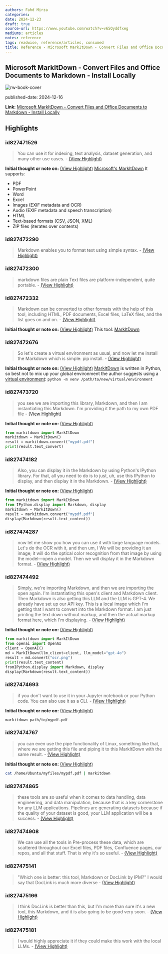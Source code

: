 ```yaml
---
authors: Fahd Mirza
categories:
date: 2024-12-23
draft: true
source-url: https://www.youtube.com/watch?v=v65Oyddfxeg
mediums: articles
notes: reference
tags: readwise, reference/articles, consumed
title: Reference - Microsoft MarkItDown - Convert Files and Office Documents to Markdown - Install Locally
---
```


## Microsoft MarkItDown - Convert Files and Office Documents to Markdown - Install Locally

![rw-book-cover](https://i.ytimg.com/vi/v65Oyddfxeg/maxresdefault.jpg)

published-date: 2024-12-16

**Link:** [Microsoft MarkItDown - Convert Files and Office Documents to Markdown - Install Locally](https://www.youtube.com/watch?v=v65Oyddfxeg)

## Highlights

### id827471526

> You can use it for indexing, text analysis, dataset generation, and many other use cases.
> \- [(View Highlight)](https://read.readwise.io/read/01jfpgrh2zwr5gp878mex30fpp)

**Initial thought or note on:** [(View Highlight)](https://read.readwise.io/read/01jfpgrh2zwr5gp878mex30fpp)
[Microsoft's MarkItDown](https://github.com/microsoft/markitdown)
It supports:

- PDF
- PowerPoint
- Word
- Excel
- Images (EXIF metadata and OCR)
- Audio (EXIF metadata and speech transcription)
- HTML
- Text-based formats (CSV, JSON, XML)
- ZIP files (iterates over contents)

### id827472290

> Markdown enables you to format text using simple syntax.
> \- [(View Highlight)](https://read.readwise.io/read/01jfpgy4c32795ear82pvs9ph3)

### id827472300

> markdown files are plain Text files are platform-independent, quite portable.
> \- [(View Highlight)](https://read.readwise.io/read/01jfpgyffac9vgs3etkjagcp66)

### id827472332

> Markdown can be converted to other formats with the help of this tool, including HTML, PDF documents, Excel files, LaTeX files, and the list goes on and on.
> \- [(View Highlight)](https://read.readwise.io/read/01jfpgz5bqnr4c5jf6ptb5tt4d)

**Initial thought or note on:** [(View Highlight)](https://read.readwise.io/read/01jfpgz5bqnr4c5jf6ptb5tt4d)
This tool: [MarkItDown](https://github.com/microsoft/markitdown)

### id827472676

> So let's create a virtual environment as usual, and now let me install the Markdown which is simple: pip install.
> \- [(View Highlight)](https://read.readwise.io/read/01jfph3tjq8j0bqq9ecvs3048n)

**Initial thought or note on:** [(View Highlight)](https://read.readwise.io/read/01jfph3tjq8j0bqq9ecvs3048n)
[MarkItDown](https://github.com/microsoft/markitdown) is written in Python, so best not to mix up your global environment the author suggests using a [virtual environment](https://docs.python.org/3/library/venv.html): `python -m venv /path/to/new/virtual/environment`

### id827473720

> you see we are importing this library, Markdown, and then I am instantiating this Markdown. I'm providing it the path to my own PDF file
> \- [(View Highlight)](https://read.readwise.io/read/01jfph9xfsrbsd7drgvdxffqs7)

**Initial thought or note on:** [(View Highlight)](https://read.readwise.io/read/01jfph9xfsrbsd7drgvdxffqs7)

```python
from markitdown import MarkItDown
markitdown = MarkItDown()
result = markitdown.convert("mypdf.pdf")
print(result.text_convert)
```

### id827474182

> Also, you can display it in the Markdown by using Python's IPython library. For that, all you need to do is to just, uh, use this IPython to display, and then display it in the Markdown.
> \- [(View Highlight)](https://read.readwise.io/read/01jfphe7kv6fhr7j7z4d1sa1de)

**Initial thought or note on:** [(View Highlight)](https://read.readwise.io/read/01jfphe7kv6fhr7j7z4d1sa1de)

```python
from markitdown import MarkItDown
from IPython.display import Markdown, display
markitdown = MarkItDown()
result = markitdown.convert("mypdf.pdf")
display(Markdown(result.text_content))
```

### id827474287

> now let me show you how you can use it with large language models. Let's do the OCR with it, and then um, I We will be providing it an image; it will do the optical color recognition from that image by using the model—open a model.
> Then we will display it in the Markdown format.
> \- [(View Highlight)](https://read.readwise.io/read/01jfphhad9p0x52ybsfvre4vd0)

### id827474492

> Simply, we're importing Markdown, and then we are importing the open again. I'm instantiating this open's client and Markdown client. Then Markdown is also getting this LLM and the LLM is GPT-4. We already have set up our API key. This is a local image which I'm getting that I want to convert into the Markdown format. I am just printing the text down without markup, and then the actual markup format here, which I'm displaying.
> \- [(View Highlight)](https://read.readwise.io/read/01jfphk7sp7neqkmh4ga0ktgn3)

**Initial thought or note on:** [(View Highlight)](https://read.readwise.io/read/01jfphk7sp7neqkmh4ga0ktgn3)

```python
from markitdown import MarkItDown
from openai import OpenAI
client = OpenAI()
md = MarkItDown(llm_client=client, llm_model="gpt-4o")
result = md.convert("ocr.png")
print(result.text_content)
fromIPython.display import Markdown, display
display(Markdown(result.text_content))
```

### id827474693

> if you don't want to use it in your Jupyter notebook or your Python code. You can also use it as a CLI.
> \- [(View Highlight)](https://read.readwise.io/read/01jfpht45k9pmf9bfm8bkpzbyj)

**Initial thought or note on:** [(View Highlight)](https://read.readwise.io/read/01jfpht45k9pmf9bfm8bkpzbyj)

```sh
markitdown path/to/mypdf.pdf
```

### id827474767

> you can even use the pipe functionality of Linux, something like that, where we are getting this file and piping it to this MarkItDown with the same result.
> \- [(View Highlight)](https://read.readwise.io/read/01jfphwpn3c7e3vbzhhfdax6yf)

**Initial thought or note on:** [(View Highlight)](https://read.readwise.io/read/01jfphwpn3c7e3vbzhhfdax6yf)

```sh
cat /home/Ubuntu/myfiles/mypdf.pdf | markitdown
```

### id827474865

> these tools are so useful when it comes to data handling, data engineering, and data manipulation, because that is a key cornerstone for any LLM applications. Pipelines are generating datasets because if the quality of your dataset is good, your LLM application will be a success.
> \- [(View Highlight)](https://read.readwise.io/read/01jfphz95smabjryvpt5pk4rnk)

### id827474908

> We can use all the tools in Pre-process these data, which are scattered throughout our Excel files, PDF files, Confluence pages, our repos, and all that stuff. That is why it's so useful.
> \- [(View Highlight)](https://read.readwise.io/read/01jfpj0d1vtqcc1zq9cg96999q)

### id827475141

> "Which one is better: this tool, Markdown or DocLink by IPM?" I would say that DocLink is much more diverse
> \- [(View Highlight)](https://read.readwise.io/read/01jfpj2wyq2r2tazzhh30qcjr8)

### id827475166

> I think DocLink is better than this, but I'm more than sure it's a new tool, this Markdown, and it is also going to be good very soon.
> \- [(View Highlight)](https://read.readwise.io/read/01jfpj3d98anvwwq8swaxe7xjp)

### id827475181

> I would highly appreciate it if they could make this work with the local LLMs.
> \- [(View Highlight)](https://read.readwise.io/read/01jfpj3vk29f2d14n0z46npae1)
